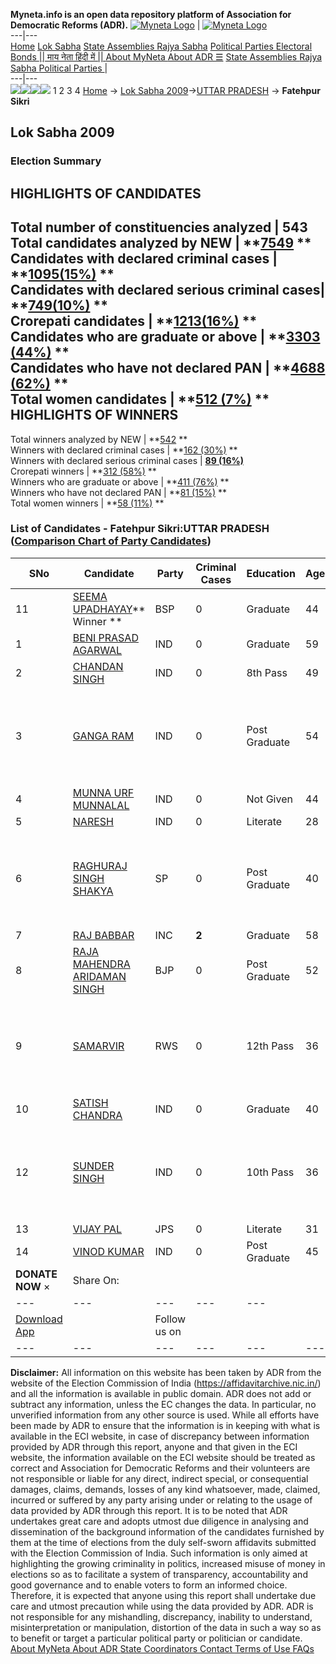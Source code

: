 **Myneta.info is an open data repository platform of Association for Democratic Reforms (ADR).**
[![Myneta Logo](https://www.myneta.info/lib/img/myneta-logo.png)](https://www.myneta.info/) | [![Myneta Logo](https://www.myneta.info/lib/img/adr-logo.png)](https://adrindia.org)  
---|---  
[Home](https://www.myneta.info/) [Lok Sabha](https://www.myneta.info/#ls "Lok Sabha") [ State Assemblies ](https://www.myneta.info/#sa "State Assemblies") [Rajya Sabha](https://www.myneta.info/#rs "Rajya Sabha") [Political Parties ](https://www.myneta.info/party "Political Parties") [ Electoral Bonds ](https://www.myneta.info/electoral_bonds "Electoral Bonds") [ || माय नेता हिंदी में || ](https://translate.google.co.in/translate?prev=hp&hl=en&js=y&u=www.myneta.info&sl=en&tl=hi&history_state0=) [ About MyNeta ](https://adrindia.org/content/about-myneta) [ About ADR ](https://adrindia.org/about-adr/who-we-are) [☰](javascript:void\(0\))
[ State Assemblies ](https://www.myneta.info/#sa "State Assemblies") [ Rajya Sabha ](https://www.myneta.info/#rs "Rajya Sabha") [ Political Parties ](https://www.myneta.info/party "Political Parties")
|   
---|---  
![](https://www.myneta.info/lib/img/banner/banner-1.png)![](https://www.myneta.info/lib/img/banner/banner-2.png)![](https://www.myneta.info/lib/img/banner/banner-3.png)![](https://www.myneta.info/lib/img/banner/banner-4.png)
1  2  3  4 
[Home](https://www.myneta.info/) → [Lok Sabha 2009](https://www.myneta.info/ls2009/)→[UTTAR PRADESH](https://www.myneta.info/ls2009/index.php?action=show_constituencies&state_id=24) → **Fatehpur Sikri**
### 
## Lok Sabha 2009
###  Election Summary 
HIGHLIGHTS OF CANDIDATES  
---  
Total number of constituencies analyzed |  543   
Total candidates analyzed by NEW | **[7549](https://www.myneta.info/ls2009/index.php?action=summary&subAction=candidates_analyzed&sort=candidate#summary) **  
Candidates with declared criminal cases | **[1095(15%)](https://www.myneta.info/ls2009/index.php?action=summary&subAction=crime&sort=candidate#summary) **  
Candidates with declared serious criminal cases| **[749(10%)](https://www.myneta.info/ls2009/index.php?action=summary&subAction=serious_crime&sort=candidate#summary) **  
Crorepati candidates | **[1213(16%)](https://www.myneta.info/ls2009/index.php?action=summary&subAction=crorepati&sort=candidate#summary) **  
Candidates who are graduate or above | **[3303 (44%)](https://www.myneta.info/ls2009/index.php?action=summary&subAction=education&sort=candidate#summary) **  
Candidates who have not declared PAN | **[4688 (62%)](https://www.myneta.info/ls2009/index.php?action=summary&subAction=without_pan&sort=candidate#summary) **  
Total women candidates | **[512 (7%)](https://www.myneta.info/ls2009/index.php?action=summary&subAction=women_candidate&sort=candidate#summary) **  
HIGHLIGHTS OF WINNERS  
---  
Total winners analyzed by NEW | **[542](https://www.myneta.info/ls2009/index.php?action=summary&subAction=winner_analyzed&sort=candidate#summary) **  
Winners with declared criminal cases | **[162 (30%)](https://www.myneta.info/ls2009/index.php?action=summary&subAction=winner_crime&sort=candidate#summary) **  
Winners with declared serious criminal cases | **[89 (16%)](https://www.myneta.info/ls2009/index.php?action=summary&subAction=winner_serious_crime&sort=candidate#summary)**  
Crorepati winners | **[312 (58%)](https://www.myneta.info/ls2009/index.php?action=summary&subAction=winner_crorepati&sort=candidate#summary) **  
Winners who are graduate or above | **[411 (76%)](https://www.myneta.info/ls2009/index.php?action=summary&subAction=winner_education&sort=candidate#summary) **  
Winners who have not declared PAN | **[81 (15%)](https://www.myneta.info/ls2009/index.php?action=summary&subAction=winner_without_pan&sort=candidate#summary) **  
Total women winners | **[58 (11%)](https://www.myneta.info/ls2009/index.php?action=summary&subAction=winner_women&sort=candidate#summary) **  
### List of Candidates - Fatehpur Sikri:UTTAR PRADESH ([Comparison Chart of Party Candidates](https://www.myneta.info/ls2009/comparisonchart.php?constituency_id=427))
SNo | Candidate| Party| Criminal Cases| Education| Age| Total Assets| Liabilities  
---|---|---|---|---|---|---|---  
11  | [SEEMA UPADHAYAY](https://www.myneta.info/ls2009/candidate.php?candidate_id=7174)** Winner ** | BSP | 0 | Graduate| 44 | Rs 2,65,45,096 ~ 2 Crore+ | Rs 15,95,708 ~ 15 Lacs+  
1  | [BENI PRASAD AGARWAL](https://www.myneta.info/ls2009/candidate.php?candidate_id=7184) | IND | 0 | Graduate| 59 | Rs 60,61,740 ~ 60 Lacs+ | Rs 5,00,000 ~ 5 Lacs+  
2  | [CHANDAN SINGH](https://www.myneta.info/ls2009/candidate.php?candidate_id=7172) | IND | 0 | 8th Pass| 49 | Rs 17,49,940 ~ 17 Lacs+ | Rs 0 ~   
3  | [GANGA RAM](https://www.myneta.info/ls2009/candidate.php?candidate_id=7201) | IND | 0 | Post Graduate| 54 | ![](https://myneta.info/image_v2.php?myneta_folder=ls2009&candidate_id=7201&col=ta) | ![](https://myneta.info/image_v2.php?myneta_folder=ls2009&candidate_id=7201&col=lia)  
4  | [MUNNA URF MUNNALAL](https://www.myneta.info/ls2009/candidate.php?candidate_id=7177) | IND | 0 | Not Given| 44 | Rs 14,92,712 ~ 14 Lacs+ | Rs 0 ~   
5  | [NARESH](https://www.myneta.info/ls2009/candidate.php?candidate_id=7183) | IND | 0 | Literate| 28 | Rs 2,62,055 ~ 2 Lacs+ | Rs 0 ~   
6  | [RAGHURAJ SINGH SHAKYA](https://www.myneta.info/ls2009/candidate.php?candidate_id=7179) | SP | 0 | Post Graduate| 40 | ![](https://myneta.info/image_v2.php?myneta_folder=ls2009&candidate_id=7179&col=ta) | ![](https://myneta.info/image_v2.php?myneta_folder=ls2009&candidate_id=7179&col=lia)  
7  | [RAJ BABBAR](https://www.myneta.info/ls2009/candidate.php?candidate_id=7178) | INC | **2** | Graduate| 58 | Rs 10,95,63,378 ~ 10 Crore+ | Rs 1,67,59,338 ~ 1 Crore+  
8  | [RAJA MAHENDRA ARIDAMAN SINGH](https://www.myneta.info/ls2009/candidate.php?candidate_id=7182) | BJP | 0 | Post Graduate| 52 | Rs 5,11,98,247 ~ 5 Crore+ | Rs 0 ~   
9  | [SAMARVIR](https://www.myneta.info/ls2009/candidate.php?candidate_id=7200) | RWS | 0 | 12th Pass| 36 | ![](https://myneta.info/image_v2.php?myneta_folder=ls2009&candidate_id=7200&col=ta) | ![](https://myneta.info/image_v2.php?myneta_folder=ls2009&candidate_id=7200&col=lia)  
10  | [SATISH CHANDRA](https://www.myneta.info/ls2009/candidate.php?candidate_id=7204) | IND | 0 | Graduate| 40 | Rs 11,73,669 ~ 11 Lacs+ | Rs 50,000 ~ 50 Thou+  
12  | [SUNDER SINGH](https://www.myneta.info/ls2009/candidate.php?candidate_id=7192) | IND | 0 | 10th Pass| 36 | ![](https://myneta.info/image_v2.php?myneta_folder=ls2009&candidate_id=7192&col=ta) | ![](https://myneta.info/image_v2.php?myneta_folder=ls2009&candidate_id=7192&col=lia)  
13  | [VIJAY PAL](https://www.myneta.info/ls2009/candidate.php?candidate_id=7199) | JPS | 0 | Literate| 31 | Rs 16,90,000 ~ 16 Lacs+ | Rs 0 ~   
14  | [VINOD KUMAR](https://www.myneta.info/ls2009/candidate.php?candidate_id=7181) | IND | 0 | Post Graduate| 45 | Rs 3,66,76,657 ~ 3 Crore+ | Rs 22,00,000 ~ 22 Lacs+  
|  **DONATE NOW** × |  Share On:  | [](https://api.whatsapp.com/send?text=https%3A%2F%2Fmyneta.info%2Fpunjab2022%2Findex.php%3Faction%3Dshow_constituencies%26state_id%3D19) | [](https://www.facebook.com/sharer/sharer.php?u=https%3A%2F%2Fmyneta.info%2Fpunjab2022%2Findex.php%3Faction%3Dshow_constituencies%26state_id%3D19) | [](https://twitter.com/share?url=https%3A%2F%2Fmyneta.info%2Fpunjab2022%2Findex.php%3Faction%3Dshow_constituencies%26state_id%3D19)  
---|---|---|---|---  
| [ Download App ](https://play.google.com/store/apps/details?id=com.webrosoft.myneta1&pcampaignid=pcampaignidMKT-Other-global-all-co-prtnr-py-PartBadge-Mar2515-1) | [](https://play.google.com/store/apps/details?id=com.webrosoft.myneta1&pcampaignid=pcampaignidMKT-Other-global-all-co-prtnr-py-PartBadge-Mar2515-1) |  Follow us on  | [](https://www.facebook.com/adrindia.org/) | [](https://twitter.com/adrspeaks) | [](https://groups.google.com/g/national-election-watch?hl=en&pli=1) | [](https://www.instagram.com/adrspeaks/) | [](https://www.youtube.com/user/adrspeaks) | [](https://sharechat.com/profile/adrspeaks)  
---|---|---|---|---|---|---|---|---  
**Disclaimer:** All information on this website has been taken by ADR from the website of the Election Commission of India (https://affidavitarchive.nic.in/) and all the information is available in public domain. ADR does not add or subtract any information, unless the EC changes the data. In particular, no unverified information from any other source is used. While all efforts have been made by ADR to ensure that the information is in keeping with what is available in the ECI website, in case of discrepancy between information provided by ADR through this report, anyone and that given in the ECI website, the information available on the ECI website should be treated as correct and Association for Democratic Reforms and their volunteers are not responsible or liable for any direct, indirect special, or consequential damages, claims, demands, losses of any kind whatsoever, made, claimed, incurred or suffered by any party arising under or relating to the usage of data provided by ADR through this report. It is to be noted that ADR undertakes great care and adopts utmost due diligence in analysing and dissemination of the background information of the candidates furnished by them at the time of elections from the duly self-sworn affidavits submitted with the Election Commission of India. Such information is only aimed at highlighting the growing criminality in politics, increased misuse of money in elections so as to facilitate a system of transparency, accountability and good governance and to enable voters to form an informed choice. Therefore, it is expected that anyone using this report shall undertake due care and utmost precaution while using the data provided by ADR. ADR is not responsible for any mishandling, discrepancy, inability to understand, misinterpretation or manipulation, distortion of the data in such a way so as to benefit or target a particular political party or politician or candidate. 
[ About MyNeta ](https://adrindia.org/content/about-myneta) [ About ADR ](https://adrindia.org/about-adr/who-we-are) [ State Coordinators ](https://adrindia.org/about-adr/state-coordinators) [ Contact ](https://adrindia.org/contact-us) [ Terms of Use ](https://adrindia.org/content/adr-terms-use) [ FAQs ](https://adrindia.org/content/faqs)
